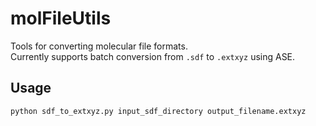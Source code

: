 # molFileUtils

Tools for converting molecular file formats.  
Currently supports batch conversion from `.sdf` to `.extxyz` using ASE.

## Usage

```bash
python sdf_to_extxyz.py input_sdf_directory output_filename.extxyz
